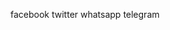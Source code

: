 facebook    <i class="fab fa-facebook"></i>
twitter     <i class="fab fa-twitter"></i>
whatsapp    <i class="fab fa-whatsapp"></i>
telegram    <i class="fab fa-telegram"></i>